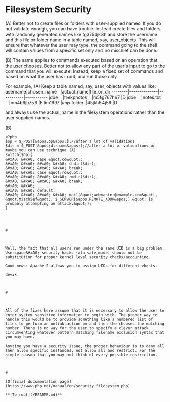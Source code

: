 # Filesystem Security





(A) Better not to create files or folders with user-supplied names. If you do not validate enough, you can have trouble. Instead create files and folders with randomly generated names like fg3754jk3h and store the username and this file or folder name in a table named, say, user_objects. This will ensure that whatever the user may type, the command going to the shell will contain values from a specific set only and no mischief can be done.

(B) The same applies to commands executed based on an operation that the user chooses. Better not to allow any part of the user&apos;s input to go to the command that you will execute. Instead, keep a fixed set of commands and based on what the user has input, and run those only. 

For example,
(A) Keep a table named, say, user_objects with values like:
username|chosen_name&#xA0;&#xA0; |actual_name|file_or_dir
--------|--------------|-----------|-----------
jdoe&#xA0; &#xA0; |trekphotos&#xA0; &#xA0; |m5fg767h67 |D
jdoe&#xA0; &#xA0; |notes.txt&#xA0; &#xA0;&#xA0; |nm4b6jh756 |F
tim1997 |_imp_ folder&#xA0; |45jkh64j56 |D

and always use the actual_name in the filesystem operations rather than the user supplied names.

(B)


```
<?php
$op = $_POST[&apos;op&apos;];//after a lot of validations 
$dir = $_POST[&apos;dirname&apos;];//after a lot of validations or maybe you can use technique (A)
switch($op){
&#xA0; &#xA0; case &quot;cd&quot;:
&#xA0; &#xA0; &#xA0; &#xA0; chdir($dir);
&#xA0; &#xA0; &#xA0; &#xA0; break;
&#xA0; &#xA0; case &quot;rd&quot;:
&#xA0; &#xA0; &#xA0; &#xA0; rmdir($dir);
&#xA0; &#xA0; &#xA0; &#xA0; break;
&#xA0; &#xA0; .....
&#xA0; &#xA0; default:
&#xA0; &#xA0; &#xA0; &#xA0; mail(&quot;webmaster@example.com&quot;, &quot;Mischief&quot;, $_SERVER[&apos;REMOTE_ADDR&apos;].&quot; is probably attempting an attack.&quot;);
}


  

#



Well, the fact that all users run under the same UID is a big problem. Userspace&#xA0; security hacks (ala safe_mode) should not be substitution for proper kernel level security checks/accounting.

Good news: Apache 2 allows you to assign UIDs for different vhosts.

devik

  

#



All of the fixes here assume that it is necessary to allow the user to enter system sensitive information to begin with. The proper way to handle this would be to provide something like a numbered list of files to perform an unlink action on and then the chooses the matching number. There is no way for the user to specify a clever attack circumventing whatever pattern matching filename exclusion syntax that you may have.

Anytime you have a security issue, the proper behaviour is to deny all then allow specific instances, not allow all and restrict. For the simple reason that you may not think of every possible restriction.

  

#

[Official documentation page](https://www.php.net/manual/en/security.filesystem.php)

**[To root](/README.md)**